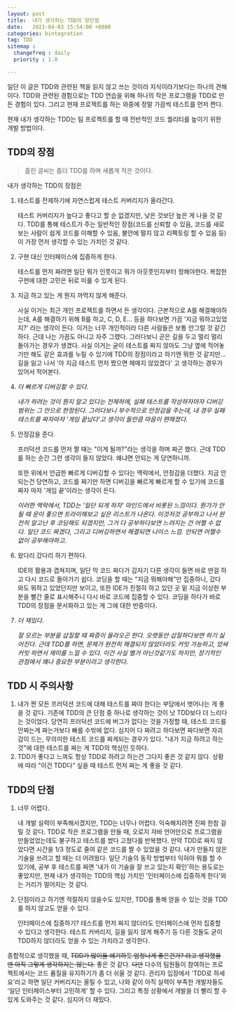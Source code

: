 ```yaml
---
layout: post
title:  내가 생각하는 TDD의 장단점
date:   2021-04-03 15:54:00 +0800
categories: bintegration
tag: TDD
sitemap :
  changefreq : daily
  priority : 1.0

---
```


일단 이 글은 TDD와 관련된 책을 읽지 않고 쓰는 것이라 지식이라기보다는 하나의 견해이다. TDD와 관련된 경험으로는 TDD 연습을 위해 하나의 작은 프로그램을 TDD로 만든 경험이 있다. 그리고 현재 프로젝트를 하는 와중에 정말 가끔씩 테스트를 먼저 짠다.

현재 내가 생각하는 TDD는 팀 프로젝트를 할 때 전반적인 코드 퀄리티를 높이기 위한 개발 방법이다.

## TDD의 장점

> 흘린 글씨는 좀더 TDD를 하며 새롭게 적은 것이다.

내가 생각하는 TDD의 장점은

1. 테스트를 전제하기에 자연스럽게 테스트 커버리지가 올라간다.

   테스트 커버리지가 높다고 좋다고 할 순 없겠지만, 낮은 것보단 높은 게 나을 것 같다. TDD를 통해 테스트가 주는 일반적인 장점(코드를 신뢰할 수 있음, 코드를 새로 보는 사람이 쉽게 코드를 이해할 수 있음, 불안에 떨지 않고 리팩토링 할 수 있음 등)이 가장 먼저 생각할 수 있는 가치인 것 같다.

2. 구현 대신 인터페이스에 집중하게 한다.

   테스트를 먼저 짜려면 일단 뭐가 인풋이고 뭐가 아웃풋인지부터 정해야한다. 복잡한 구현에 대한 고민은 뒤로 미룰 수 있게 된다.

3. 지금 하고 있는 게 뭔지 까먹지 않게 해준다.

   사실 이거는 최근 개인 프로젝트를 하면서 든 생각이다. 근본적으로 A를 해결해야하는데, A를 해결하기 위해 B를 하고, C, D, E... 등을 하다보면 가끔 '지금 뭐하고있었지?' 라는 생각이 든다. 이거는 너무 개인적이라 다른 사람들은 보통 안그럴 것 같긴 하다. 근데 나는 가끔도 아니고 자주 그랬다. 그러다보니 곧은 길을 두고 멀리 멀리 돌아가는 경우가 생겼다. 사실 이거는 굳이 테스트를 짜지 않아도 그냥 옆에 적어놓기만 해도 같은 효과를 누릴 수 있기에 TDD의 장점이라고 하기엔 뭐한 것 같지만... 길을 잃고 나서 '아 지금 테스트 먼저 짰으면 헤매지 않았겠다' 고 생각하는 경우가 있어서 적어본다.
   
4. *더 빠르게 디버깅할 수 있다.*

   *내가 하려는 것이 뭔지 알고 있다는 전제하에, 실패 테스트를 작성하자마자 디버깅 범위는 그 안으로 한정된다. 그러다보니 부수적으로 안정감을 주는데, 내 경우 실패 테스트를 짜자마자 '게임 끝났다'고 생각이 들만큼 마음이 편해졌다.*

5. 안정감을 준다.

   프러덕션 코드를 먼저 짤 때는 "이게 될까?"라는 생각을 하며 짜곤 했다. 근데 TDD를 하는 순간 그런 생각이 들지 않았다. 왜냐면 안되는 게 당연하니까. 

   또한 위에서 언급한 빠르게 디버깅할 수 있다는 맥락에서, 안정감을 더했다. 지금 안되는건 당연하고, 코드를 짜기만 하면 디버깅을 빠르게 빠르게 할 수 있기에 코드를 짜자 마자 '게임 끝'이라는 생각이 든다.

   *이러한 맥락에서, TDD는 '일단 되게 하자' 마인드에서 비롯된 느낌이다. 뭔가가 안될 때 운이 좋으면 트라이해보고 싶은 리스트가 나온다. 이것저것 공부하고 나서 완전히 알고난 후 코딩해도 되겠지만, 그거 다 공부하다보면 느려지는 건 어쩔 수 없다. 일단 코드 짜겠다, 그리고 디버깅하면서 해결되면 나이스 느낌. 안되면 어쩔수 없이 공부해야하고.*

6. 왔다리 갔다리 하기 편하다.

   IDE의 활용과 겹쳐지며, 일단 막 코드 짜다가 갑자기 다른 생각이 들면 바로 딴걸 하고 다시 코드로 돌아가기 쉽다. 코딩을 할 때는 "지금 뭐해야해"만 집중하니, 갔다 와도 뭐하고 있었던지만 보이고, 또한 IDE가 친절히 하고 있던 곳 밑 지금 이상한 부분을 빨간 줄로 표시해주니 다시 바로 코드에 집중할 수 있다. 코딩을 하다가 바로 TDD의 장점을 문서화하고 있는 게 그에 대한 반증이다.

7. *더 재밌다.*

   *잘 모르는 부분을 삽질할 때 짜증이 올라오곤 한다. 오랫동안 삽질하다보면 하기 싫어진다. 근데 TDD를 하면, 문제가 완전히 해결되지 않았더라도 커밋 가능하고, 았싸 커밋 하면서 재미를 느낄 수 있다. 이건 사실 별거 아닌것같기도 하지만, 장기적인 관점에서 꽤나 중요한 부분이라고 생각한다.*

## TDD 시 주의사항

1. 내가 짠 모든 프러덕션 코드에 대해 테스트를 짜야 한다는 부담에서 벗어나는 게 좋을 것 같다. 기존에 TDD의 큰 단점 중 하나로 생각하는 것이 낫 TDD보다 더 느리다는 것이었다. 당연히 프러덕션 코드에 버그가 없다는 것을 가정할 때, 테스트 코드를 안짜는게 짜는거보다 빠를 수밖에 없다. 심지어 다 짜려고 하다보면 짜다보면 자괴감이 드는, 무의미한 테스트 코드를 짜게되는 경우가 있다. "내가 지금 하려고 하는 것"에 대한 테스트를 짜는 게 TDD의 핵심인 듯하다.
2. TDD가 좋다고 느껴도 항상 TDD로 하려고 하는건 그다지 좋은 것 같지 않다. 상황에 따라 "이건 TDD다" 싶을 때 테스트 먼저 짜는 게 좋을 것 같다.

## TDD의 단점

1. 너무 어렵다.

   내 개발 실력이 부족해서겠지만, TDD는 너무나 어렵다. 익숙해지려면 진짜 한참 걸릴 것 같다. TDD로 작은 프로그램을 만들 때, 오로지 자바 언어만으로 프로그램을 만들었었는데도 불구하고 테스트를 썼다 고쳤다를 반복했다. 만약 TDD로 짜지 않았다면 시간을 1/3 정도로 줄여 같은 코드를 짤 수 있었을 것 같다. 내가 만들지 않은 기술을 쓰려고 할 때는 더 어려웠다. 일단 기술의 동작 방법부터 익혀야 뭐를 할 수 있기에, 공부 후 테스트를 짜면 '내가 이 기술을 잘 쓰고 있는지 확인'하는 용도로는 좋았지만, 현재 내가 생각하는 TDD의 핵심 가치인 '인터페이스에 집중하게 한다'와는 거리가 멀어지는 것 같다.

2. 단점이라고 하기엔 적절하지 않을수도 있지만, TDD를 통해 얻을 수 있는 것을 TDD를 하지 않고도 얻을 수 있다.

   인터페이스에 집중하기? 테스트를 먼저 짜지 않더라도 인터페이스에 먼저 집중할 수 있다고 생각한다. 테스트 커버리지, 길을 잃지 않게 해주기 등 다른 것들도 굳이 TDD하지 않더라도 얻을 수 있는 가치라고 생각한다.

종합적으로 생각했을 때, ~~TDD가 많이들 얘기하듯 엄청나게 좋은건가? 라고 생각했을 땐 아직 그렇게 생각하지는 않는다.~~ 좋은 것 같다. ~~다만~~ 다수의 팀원들이 참여하는 프로젝트에서는 코드 품질을 유지하기가 좀 더 쉬울 것 같다. 관리자 입장에서 'TDD로 하세요'라고 하면 일단 커버리지는 올릴 수 있고, 나와 같이 아직 실력이 부족한 개발자들도 '일단 인터페이스부터 고민하게' 할 수 있다. 그리고 특정 상황에서 개발을 더 빨리 할 수 있게 도와주는 것 같다. 심지어 더 재밌다.




